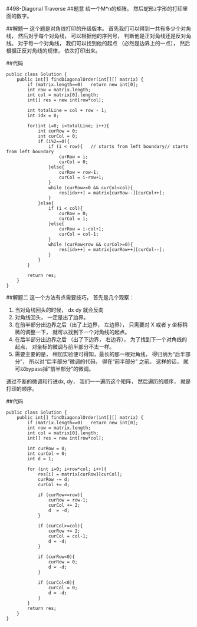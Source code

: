 #498-Diagonal Traverse
##题意
给一个M*n的矩阵， 然后蛇形z字形的打印里面的数字。

##解题一
这个题是对角线打印的升级版本。
首先我们可以得到一共有多少个对角线， 然后对于每个对角线， 可以根据他的序列号， 判断他是正对角线还是反对角线。 对于每一个对角线， 我们可以找到他的起点 （必然是边界上的一点）， 然后根据正反对角线的规律， 依次打印出来。

##代码
```
public class Solution {
    public int[] findDiagonalOrder(int[][] matrix) {
        if (matrix.length==0)   return new int[0];
        int row = matrix.length;
        int col = matrix[0].length;
        int[] res = new int[row*col];
        
        int totalLine = col + row - 1;
        int idx = 0;
        
        for(int i=0; i<totalLine; i++){
            int curRow = 0;
            int curCol = 0;
            if (i%2==0){
                if (i < row){   // starts from left boundary// starts from left boundary
                    curRow = i;
                    curCol = 0;
                }else{
                    curRow = row-1;
                    curCol = i-row+1;
                }
                while (curRow>=0 && curCol<col){
                    res[idx++] = matrix[curRow--][curCol++];
                }
            }else{
                if (i < col){
                    curRow = 0;
                    curCol = i;
                }else{
                    curRow = i-col+1;
                    curCol = col-1;
                }
                while (curRow<row && curCol>=0){
                    res[idx++] = matrix[curRow++][curCol--];
                }
            }
        }
        
        return res;
    }
}
```

##解题二
这一个方法有点需要技巧， 首先是几个观察：

1. 当对角线回头的时候， dx dy 就会反向
2. 对角线回头， 一定是出了边界。
3. 在前半部分出边界之后（出了上边界， 左边界）， 只需要对 X 或者 y 坐标稍微的调整一下， 就可以找到下一个对角线的起点。
4. 在后半部分出边界之后 （出了下边界， 右边界）， 为了找到下一个对角线的起点， 对坐标的微调与前半部分不太一样。
5. 需要主要的是， 稍加实验便可得知，最长的那一根对角线， 得归纳为“后半部分”， 所以对“后半部分”微调的代码， 得在“前半部分” 之前。 这样的话， 就可以bypass掉“前半部分”的微调。

通过不断的微调和行进dx, dy， 我们一一遍历这个矩阵， 然后遍历的顺序， 就是打印的顺序。

##代码
```
public class Solution {
    public int[] findDiagonalOrder(int[][] matrix) {
        if (matrix.length==0)   return new int[0];
        int row = matrix.length;
        int col = matrix[0].length;
        int[] res = new int[row*col];
        
        int curRow = 0;
        int curCol = 0;
        int d = 1;
        
        for (int i=0; i<row*col; i++){
            res[i] = matrix[curRow][curCol];
            curRow -= d;
            curCol += d;
            
            if (curRow>=row){
                curRow = row-1;
                curCol += 2;
                d  = -d;
            }
            
            if (curCol>=col){
                curRow += 2;
                curCol = col-1;
                d = -d;
            }
            
            if (curRow<0){
                curRow = 0;
                d = -d;
            }
            
            if (curCol<0){
                curCol = 0;
                d = -d;
            }
        }
        return res;
    }
}
```
